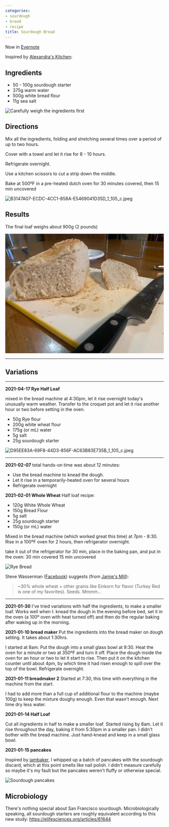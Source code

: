 ```yaml
---
categories:
- sourdough
- bread
- recipe
title: Sourdough Bread
---
```


Now in [Evernote](https://www.evernote.com/shard/s7/nl/748304/73f1e712-aec0-4907-96f8-60cbeab6013b/)

Inspired by [Alexandra's Kitchen](https://alexandracooks.com/2017/10/24/artisan-sourdough-made-simple-sourdough-bread-demystified-a-beginners-guide-to-sourdough-baking/):

## Ingredients

- 50 - 100g sourdough starter
- 375g warm water
- 500g white bread flour
- 11g sea salt

![Carefully weigh the ingredients first](A3BDEED6-E91F-4613-8519-93762143235A_1_201_a%201.jpeg)

## Directions

Mix all the ingredients, folding and stretching several times over a period of up to two hours.

Cover with a towel and let it rise for 8 - 10 hours.

Refrigerate overnight.

Use a kitchen scissors to cut a strip down the middle.

Bake at 500ºF in a pre-heated dutch oven for 30 minutes covered, then 15 min uncovered

![B3147A07-ECDC-4CC1-858A-E5469041D35D_1_105_c.jpeg](B3147A07-ECDC-4CC1-858A-E5469041D35D_1_105_c.jpeg)

## Results

The final loaf weighs about 900g (2 pounds)

![Sourdough Bread: Perfect!](F6BC479D-9B68-4259-996E-197EE7D0B39E_1_105_c.jpeg)


* * *

## Variations

* * *
**2021-04-17  Rye Half Loaf**

mixed in the bread machine at 4:30pm, let it rise overnight today's unusually warm weather. Transfer to the croquet pot and let it rise another hour or two before setting in the oven.

- 50g Rye flour
- 200g white wheat flour
- 175g (or mL) water
- 5g salt
- 25g sourdough starter

![D95EE83A-69F8-44D3-856F-AC63B83E735B_1_105_c.jpeg](D95EE83A-69F8-44D3-856F-AC63B83E735B_1_105_c.jpeg)

***

**2021-02-07**
total hands-on time was about 12 minutes:
* Use the bread machine to knead the dough.
* Let it rise in a temporarily-heated oven for several hours
* Refrigerate overnight



**2021-02-01 Whole Wheat**
Half loaf recipe:

- 120g White Whole Wheat
- 150g Bread Flour
- 5g salt
- 25g sourdough starter
- 150g (or mL) water

Mixed in the bread machine (which worked great this time) at 7pm - 8:30. Rise in a 100ºF oven for 2 hours, then refrigerator overnight.

take it out of the refrigerator for 30 min, place in the baking pan, and put in the oven:
30 min covered
15 min uncovered

![Rye Bread](BBA636BA-06D9-4EA6-A7C3-91FDE1E199DF_1_105_c.jpeg)



Steve Wasserman ([Facebook](https://www.facebook.com/richardsprague/posts/10105947816300253?comment_id=10105948320914003&reply_comment_id=10105948837503753&notif_id=1612145477700041&notif_t=comment_mention&ref=notif)) suggests (from [Jamie's Mill](https://www.janiesmill.com/)):

> ~30% whole wheat + other grains like Einkorn for flavor (Turkey Red is one of my favorites). Seeds. Mmmm...



* * *

**2021-01-30** I've tried variations with half the ingredients, to make a smaller loaf. Works well when I: knead the dough in the evening before bed, set it in the oven (a 100º oven with heat turned off) and then do the regular baking after waking up in the morning.

**2021-01-10 bread maker**
Put the ingredients into the bread maker on dough setting. It takes about 1:30hrs.

I started at 8am. Put the dough into a small glass bowl at 9:30. Heat the oven for a minute or two at 350ºF and turn it off. Place the dough inside the oven for an hour or two to let it start to rise. Then put it on the kitchen counter until about 4pm, by which time it had risen enough to spill over the top of the bowl. Refrigerate overnight.

**2021-01-11 breadmaker 2**
Started at 7:30, this time with everything in the machine from the start.

I had to add more than a full cup of additional flour to the machine (maybe 100g) to keep the mixture doughy enough. Even that wasn't enough. Next time dry less water.

**2021-01-14 Half Loaf**

Cut all ingredients in half to make a smaller loaf. Started rising by 8am. Let it rise throughout the day, baking it from 5:30pm in a smaller pan. I didn't bother with the bread machine. Just hand-knead and keep in a small glass bowl.

**2021-01-15 pancakes**

Inspired by [iambaker](https://iambaker.net/sourdough-pancakes/), I whipped up a batch of pancakes with the sourdough discard, which at this point smells like nail polish. I didn't measure carefully so maybe it's my fault but the pancakes weren't fluffy or otherwise special.

![Sourdough pancakes](653AB4AA-C312-4608-899B-EB5E29436AB7_1_105_c.jpeg)

## Microbiology

There's nothing special about San Francisco sourdough. Microbiologically speaking, all sourdough starters are roughly equivalent according to this new study: https://elifesciences.org/articles/61644
